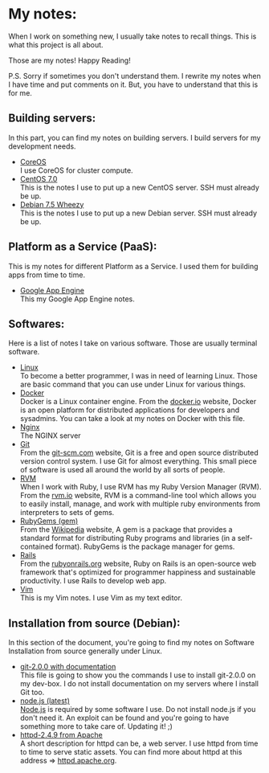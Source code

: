 # My notes:
When I work on something new, I usually take notes to recall things.
This is what this project is all about.

Those are my notes! Happy Reading! 

P.S. Sorry if sometimes you don't understand them. I rewrite my notes when I have
time and put comments on it. But, you have to understand that this is for me.

## Building servers:
In this part, you can find my notes on building servers. I build servers
for my development needs.
* [CoreOS](server/coreos.md)  
  I use CoreOS for cluster compute.
* [CentOS 7.0](server/centos-7.0.md)  
  This is the notes I use to put up a new CentOS server. SSH must already be up.
* [Debian 7.5 Wheezy](server/debian-7.5.md)  
  This is the notes I use to put up a new Debian server. SSH must already be up.

## Platform as a Service (PaaS):  
This is my notes for different Platform as a Service. I used them for building apps
from time to time.
* [Google App Engine](platform/app-engine.md)  
  This my Google App Engine notes.
  

## Softwares:
Here is a list of notes I take on various software. Those are usually terminal
software.
* [Linux](software/linux.md)  
  To become a better programmer, I was in need of learning Linux. Those are basic
  command that you can use under Linux for various things.
* [Docker](software/docker.md)  
  Docker is a Linux container engine. From the [docker.io](http://docker.io) website, Docker is an open platform for distributed applications for developers and sysadmins. You can take a look at my notes on Docker with this file.
* [Nginx](software/nginx.md)  
  The NGINX server
* [Git](software/git.md)  
  From the [git-scm.com](http://git-scm.com) website, Git is a free and open source distributed version control system. I use Git for almost everything. This small piece of software is used all around the world by all sorts of people.
* [RVM](software/rvm.md)  
  When I work with Ruby, I use RVM has my Ruby Version Manager (RVM). From the [rvm.io](http://rvm.io) website, RVM is a command-line tool which allows you to easily install, manage, and work with multiple ruby environments from interpreters to sets of gems.
* [RubyGems (gem)](software/gem.md)  
  From the [Wikipedia](http://en.wikipedia.org/wiki/RubyGems) website, A gem is a package that provides a standard format for distributing Ruby programs and libraries (in a self-contained format). RubyGems is the package manager for gems.
* [Rails](software/rails.md)  
  From the [rubyonrails.org](http://rubyonrails.org) website, Ruby on Rails is an open-source web framework that's optimized for programmer happiness and sustainable productivity. I use Rails to develop web app.
* [Vim](software/vim.md)  
  This is my Vim notes. I use Vim as my text editor. 

## Installation from source (Debian):
In this section of the document, you're going to find my notes on Software Installation from source generally under Linux.
* [git-2.0.0 with documentation](installation/from_source/git-2.0.0_with_doc.md)  
  This file is going to show you the commands I use to install git-2.0.0 on my dev-box. I do not install documentation on my servers where I install Git too.
* [node.js (latest)](installation/from_source/node.js.md)  
  [Node.js](http://nodejs.org/) is required by some software I use. Do not install node.js if you don't need it. An exploit can be found and you're going to have something more to take care of. Updating it! ;)
* [httpd-2.4.9 from Apache](installation/from_source/apache2.4.md)  
  A short description for httpd can be, a web server. I use httpd from time to time to serve static assets. You can find more about httpd at this address => [httpd.apache.org](http://httpd.apache.org/).
